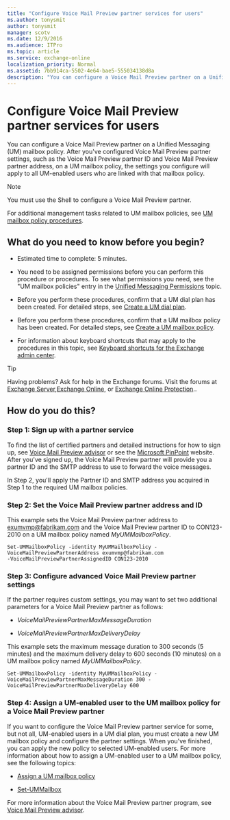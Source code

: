 ```yaml
---
title: "Configure Voice Mail Preview partner services for users"
ms.author: tonysmit
author: tonysmit
manager: scotv
ms.date: 12/9/2016
ms.audience: ITPro
ms.topic: article
ms.service: exchange-online
localization_priority: Normal
ms.assetid: 7bb914ca-5502-4e64-bae5-555034138d8a
description: "You can configure a Voice Mail Preview partner on a Unified Messaging (UM) mailbox policy. After you've configured Voice Mail Preview partner settings, such as the Voice Mail Preview partner ID and Voice Mail Preview partner address, on a UM mailbox policy, the settings you configure will apply to all UM-enabled users who are linked with that mailbox policy."
---
```


# Configure Voice Mail Preview partner services for users

You can configure a Voice Mail Preview partner on a Unified Messaging (UM) mailbox policy. After you've configured Voice Mail Preview partner settings, such as the Voice Mail Preview partner ID and Voice Mail Preview partner address, on a UM mailbox policy, the settings you configure will apply to all UM-enabled users who are linked with that mailbox policy.
  
> [!NOTE]
> You must use the Shell to configure a Voice Mail Preview partner. 
  
For additional management tasks related to UM mailbox policies, see [UM mailbox policy procedures](../../voice-mail-unified-messaging/set-up-voice-mail/um-mailbox-policy-procedures.md).
  
## What do you need to know before you begin?

- Estimated time to complete: 5 minutes.
    
- You need to be assigned permissions before you can perform this procedure or procedures. To see what permissions you need, see the "UM mailbox policies" entry in the [Unified Messaging Permissions](https://technet.microsoft.com/library/d326c3bc-8f33-434a-bf02-a83cc26a5498.aspx) topic. 
    
- Before you perform these procedures, confirm that a UM dial plan has been created. For detailed steps, see [Create a UM dial plan](../../voice-mail-unified-messaging/connect-voice-mail-system/create-um-dial-plan.md).
    
- Before you perform these procedures, confirm that a UM mailbox policy has been created. For detailed steps, see [Create a UM mailbox policy](../../voice-mail-unified-messaging/set-up-voice-mail/create-um-mailbox-policy.md).
    
- For information about keyboard shortcuts that may apply to the procedures in this topic, see [Keyboard shortcuts for the Exchange admin center](../../accessibility/keyboard-shortcuts-in-admin-center.md).
    
> [!TIP]
> Having problems? Ask for help in the Exchange forums. Visit the forums at [Exchange Server](https://go.microsoft.com/fwlink/p/?linkId=60612),[Exchange Online](https://go.microsoft.com/fwlink/p/?linkId=267542), or [Exchange Online Protection](https://go.microsoft.com/fwlink/p/?linkId=285351).. 
  
## How do you do this?

### Step 1: Sign up with a partner service

To find the list of certified partners and detailed instructions for how to sign up, see [Voice Mail Preview advisor](voice-mail-preview-advisor.md) or see the [Microsoft PinPoint](https://go.microsoft.com/fwlink/p/?LinkId=281966) website. After you've signed up, the Voice Mail Preview partner will provide you a partner ID and the SMTP address to use to forward the voice messages. 
  
In Step 2, you'll apply the Partner ID and SMTP address you acquired in Step 1 to the required UM mailbox policies.
  
### Step 2: Set the Voice Mail Preview partner address and ID

This example sets the Voice Mail Preview partner address to exumvmp@fabrikam.com and the Voice Mail Preview partner ID to CON123-2010 on a UM mailbox policy named  _MyUMMailboxPolicy_.
  
```
Set-UMMailboxPolicy -identity MyUMMailboxPolicy -VoiceMailPreviewPartnerAddress exumvmp@fabrikam.com
-VoiceMailPreviewPartnerAssignedID CON123-2010
```

### Step 3: Configure advanced Voice Mail Preview partner settings

If the partner requires custom settings, you may want to set two additional parameters for a Voice Mail Preview partner as follows:
  
-  _VoiceMailPreviewPartnerMaxMessageDuration_
    
-  _VoiceMailPreviewPartnerMaxDeliveryDelay_
    
This example sets the maximum message duration to 300 seconds (5 minutes) and the maximum delivery delay to 600 seconds (10 minutes) on a UM mailbox policy named  _MyUMMailboxPolicy_.
  
```
Set-UMMailboxPolicy -identity MyUMMailboxPolicy -VoiceMailPreviewPartnerMaxMessageDuration 300 -VoiceMailPreviewPartnerMaxDeliveryDelay 600
```

### Step 4: Assign a UM-enabled user to the UM mailbox policy for a Voice Mail Preview partner

If you want to configure the Voice Mail Preview partner service for some, but not all, UM-enabled users in a UM dial plan, you must create a new UM mailbox policy and configure the partner settings. When you've finished, you can apply the new policy to selected UM-enabled users. For more information about how to assign a UM-enabled user to a UM mailbox policy, see the following topics:
  
- [Assign a UM mailbox policy](../../voice-mail-unified-messaging/set-up-voice-mail/assign-um-mailbox-policy.md)
    
- [Set-UMMailbox](https://technet.microsoft.com/library/dd7b429d-53a8-46dd-b16b-3a8ca8424bbc.aspx)
    
For more information about the Voice Mail Preview partner program, see [Voice Mail Preview advisor](voice-mail-preview-advisor.md).
  

